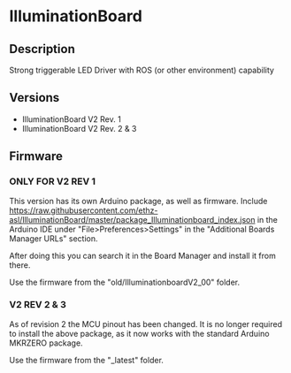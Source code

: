 # IlluminationBoard
## Description
Strong triggerable LED Driver with ROS (or other environment) capability 

## Versions
 - IlluminationBoard V2 Rev. 1
 - IlluminationBoard V2 Rev. 2 & 3

## Firmware
### ONLY FOR V2 REV 1
This version has its own Arduino package, as well as firmware.
Include https://raw.githubusercontent.com/ethz-asl/IlluminationBoard/master/package_Illuminationboard_index.json in the Arduino IDE under "File>Preferences>Settings" in the "Additional Boards Manager URLs" section.

After doing this you can search it in the Board Manager and install it from there.

Use the firmware from the "old/IlluminationboardV2_00" folder.

### V2 REV 2 & 3 
As of revision 2 the MCU pinout has been changed. It is no longer required to install the above package, as it now works with the standard Arduino MKRZERO package.

Use the firmware from the "_latest" folder.